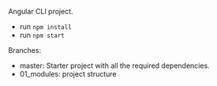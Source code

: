 Angular CLI project.
- run `npm install`
- run `npm start`

Branches:
- master: Starter project with all the required dependencies.
- 01_modules: project structure